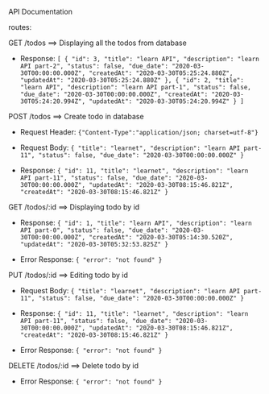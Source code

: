 API Documentation

routes:

GET /todos ==> Displaying all the todos from database

- Response:
  `[ { "id": 3, "title": "learn API", "description": "learn API part-2", "status": false, "due_date": "2020-03-30T00:00:00.000Z", "createdAt": "2020-03-30T05:25:24.880Z", "updatedAt": "2020-03-30T05:25:24.880Z" }, { "id": 2, "title": "learn API", "description": "learn API part-1", "status": false, "due_date": "2020-03-30T00:00:00.000Z", "createdAt": "2020-03-30T05:24:20.994Z", "updatedAt": "2020-03-30T05:24:20.994Z" } ]`

POST /todos ==> Create todo in database

- Request Header:
  `{"Content-Type":"application/json; charset=utf-8"}`

- Request Body:
  `{ "title": "learnet", "description": "learn API part-11", "status": false, "due_date": "2020-03-30T00:00:00.000Z" }`

- Response:
  `{ "id": 11, "title": "learnet", "description": "learn API part-11", "status": false, "due_date": "2020-03-30T00:00:00.000Z", "updatedAt": "2020-03-30T08:15:46.821Z", "createdAt": "2020-03-30T08:15:46.821Z" }`

GET /todos/:id ==> Displaying todo by id

- Response:
  `{ "id": 1, "title": "learn API", "description": "learn API part-0", "status": false, "due_date": "2020-03-30T00:00:00.000Z", "createdAt": "2020-03-30T05:14:30.520Z", "updatedAt": "2020-03-30T05:32:53.825Z" }`

- Error Response:
  `{ "error": "not found" }`

PUT /todos/:id ==> Editing todo by id

- Request Body:
  `{ "title": "learnet", "description": "learn API part-11", "status": false, "due_date": "2020-03-30T00:00:00.000Z" }`

- Response:
  `{ "id": 11, "title": "learnet", "description": "learn API part-11", "status": false, "due_date": "2020-03-30T00:00:00.000Z", "updatedAt": "2020-03-30T08:15:46.821Z", "createdAt": "2020-03-30T08:15:46.821Z" }`

- Error Response:
  `{ "error": "not found" }`

DELETE /todos/:id ==> Delete todo by id

- Error Response:
  `{ "error": "not found" }`
